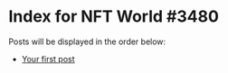 # Index for NFT World #3480
Posts will be displayed in the order below:

- [Your first post](./001-first.md)

